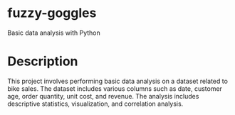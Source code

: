 # fuzzy-goggles
Basic data analysis with Python
# Description
This project involves performing basic data analysis on a dataset related to bike sales. The dataset includes various columns such as date, customer age, order quantity, unit cost, and revenue. The analysis includes descriptive statistics, visualization, and correlation analysis.
